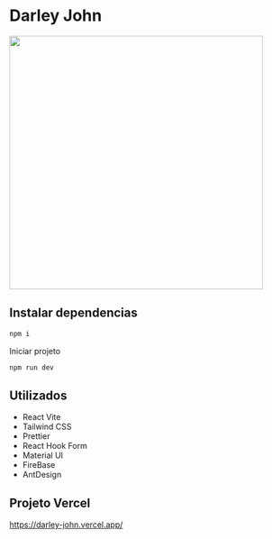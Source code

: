 # Darley John

<img height="450" src="https://rafaelferreira99.vercel.app/_next/image?url=%2F_next%2Fstatic%2Fmedia%2Fthumb_darley-john.e47a1748.png&w=3840&q=75" />

## Instalar dependencias

```bash
npm i
```

Iniciar projeto

```bash
npm run dev
```

## Utilizados

-   React Vite
-   Tailwind CSS
-   Prettier
-   React Hook Form
-   Material UI
-   FireBase
-   AntDesign

## Projeto Vercel
https://darley-john.vercel.app/

